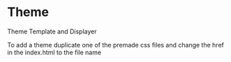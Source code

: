 # Theme
Theme Template and Displayer

To add a theme duplicate one of the premade css files and change the href in the index.html to the file name
